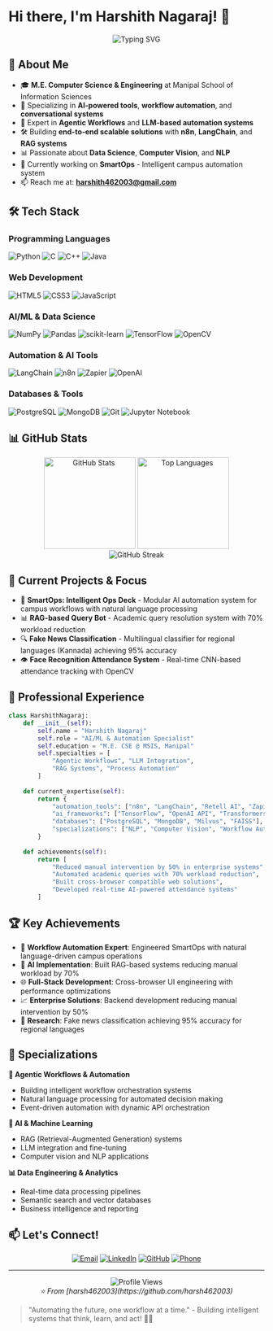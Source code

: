 # Hi there, I'm Harshith Nagaraj! 👋

<div align="center">
  <img src="https://readme-typing-svg.herokuapp.com?font=Fira+Code&weight=500&size=22&pause=1000&color=36BCF7&center=true&vCenter=true&width=700&lines=M.E.+Computer+Science+%26+Engineering+Student;AI%2FML+%26+Automation+Specialist;Agentic+Workflows+Developer;RAG+Systems+%26+LLM+Engineer;Always+Building+Something+Cool!" alt="Typing SVG" />
</div>

## 🚀 About Me

- 🎓 **M.E. Computer Science & Engineering** at Manipal School of Information Sciences
- 🤖 Specializing in **AI-powered tools**, **workflow automation**, and **conversational systems**
- 🔄 Expert in **Agentic Workflows** and **LLM-based automation systems**
- 🛠️ Building **end-to-end scalable solutions** with **n8n**, **LangChain**, and **RAG systems**
- 📊 Passionate about **Data Science**, **Computer Vision**, and **NLP**
- 🌱 Currently working on **SmartOps** - Intelligent campus automation system
- 📫 Reach me at: **harshith462003@gmail.com**

## 🛠️ Tech Stack

### Programming Languages
![Python](https://img.shields.io/badge/Python-3776AB?style=for-the-badge&logo=python&logoColor=white)
![C](https://img.shields.io/badge/C-00599C?style=for-the-badge&logo=c&logoColor=white)
![C++](https://img.shields.io/badge/C%2B%2B-00599C?style=for-the-badge&logo=c%2B%2B&logoColor=white)
![Java](https://img.shields.io/badge/Java-ED8B00?style=for-the-badge&logo=java&logoColor=white)

### Web Development
![HTML5](https://img.shields.io/badge/html5-%23E34F26.svg?style=for-the-badge&logo=html5&logoColor=white)
![CSS3](https://img.shields.io/badge/css3-%231572B6.svg?style=for-the-badge&logo=css3&logoColor=white)
![JavaScript](https://img.shields.io/badge/javascript-%23323330.svg?style=for-the-badge&logo=javascript&logoColor=%23F7DF1E)

### AI/ML & Data Science
![NumPy](https://img.shields.io/badge/numpy-%23013243.svg?style=for-the-badge&logo=numpy&logoColor=white)
![Pandas](https://img.shields.io/badge/pandas-%23150458.svg?style=for-the-badge&logo=pandas&logoColor=white)
![scikit-learn](https://img.shields.io/badge/scikit--learn-%23F7931E.svg?style=for-the-badge&logo=scikit-learn&logoColor=white)
![TensorFlow](https://img.shields.io/badge/TensorFlow-%23FF6F00.svg?style=for-the-badge&logo=TensorFlow&logoColor=white)
![OpenCV](https://img.shields.io/badge/opencv-%23white.svg?style=for-the-badge&logo=opencv&logoColor=white)

### Automation & AI Tools
![LangChain](https://img.shields.io/badge/🦜_LangChain-1C3C3C?style=for-the-badge)
![n8n](https://img.shields.io/badge/n8n-EA4B71?style=for-the-badge&logo=n8n&logoColor=white)
![Zapier](https://img.shields.io/badge/Zapier-FF4A00?style=for-the-badge&logo=zapier&logoColor=white)
![OpenAI](https://img.shields.io/badge/OpenAI-74AA9C?style=for-the-badge&logo=openai&logoColor=white)

### Databases & Tools
![PostgreSQL](https://img.shields.io/badge/postgresql-%23316192.svg?style=for-the-badge&logo=postgresql&logoColor=white)
![MongoDB](https://img.shields.io/badge/MongoDB-%234ea94b.svg?style=for-the-badge&logo=mongodb&logoColor=white)
![Git](https://img.shields.io/badge/git-%23F05033.svg?style=for-the-badge&logo=git&logoColor=white)
![Jupyter Notebook](https://img.shields.io/badge/jupyter-%23FA0F00.svg?style=for-the-badge&logo=jupyter&logoColor=white)

## 📊 GitHub Stats

<div align="center">
  <img height="180em" src="https://github-readme-stats.vercel.app/api?username=harsh462003&theme=tokyonight&hide_border=false&include_all_commits=true&count_private=false" alt="GitHub Stats" />
  <img height="180em" src="https://github-readme-stats.vercel.app/api/top-langs/?username=harsh462003&theme=tokyonight&hide_border=false&include_all_commits=true&count_private=false&layout=compact" alt="Top Languages" />
</div>

<div align="center">
  <img src="https://github-readme-streak-stats.herokuapp.com/?user=harsh462003&theme=tokyonight&hide_border=false" alt="GitHub Streak" />
</div>

## 🎯 Current Projects & Focus

- 🤖 **SmartOps: Intelligent Ops Deck** - Modular AI automation system for campus workflows with natural language processing
- 📊 **RAG-based Query Bot** - Academic query resolution system with 70% workload reduction
- 🔍 **Fake News Classification** - Multilingual classifier for regional languages (Kannada) achieving 95% accuracy
- 👁️ **Face Recognition Attendance System** - Real-time CNN-based attendance tracking with OpenCV

## 💼 Professional Experience

```python
class HarshithNagaraj:
    def __init__(self):
        self.name = "Harshith Nagaraj"
        self.role = "AI/ML & Automation Specialist"
        self.education = "M.E. CSE @ MSIS, Manipal"
        self.specialties = [
            "Agentic Workflows", "LLM Integration", 
            "RAG Systems", "Process Automation"
        ]
        
    def current_expertise(self):
        return {
            "automation_tools": ["n8n", "LangChain", "Retell AI", "Zapier"],
            "ai_frameworks": ["TensorFlow", "OpenAI API", "Transformers"],
            "databases": ["PostgreSQL", "MongoDB", "Milvus", "FAISS"],
            "specializations": ["NLP", "Computer Vision", "Workflow Automation"]
        }
    
    def achievements(self):
        return [
            "Reduced manual intervention by 50% in enterprise systems",
            "Automated academic queries with 70% workload reduction", 
            "Built cross-browser compatible web solutions",
            "Developed real-time AI-powered attendance systems"
        ]
```

## 🏆 Key Achievements

- 🔄 **Workflow Automation Expert**: Engineered SmartOps with natural language-driven campus operations
- 🎯 **AI Implementation**: Built RAG-based systems reducing manual workload by 70%
- 🌐 **Full-Stack Development**: Cross-browser UI engineering with performance optimizations
- 📈 **Enterprise Solutions**: Backend development reducing manual intervention by 50%
- 🧠 **Research**: Fake news classification achieving 95% accuracy for regional languages

## 🔧 Specializations

**🤖 Agentic Workflows & Automation**
- Building intelligent workflow orchestration systems
- Natural language processing for automated decision making
- Event-driven automation with dynamic API orchestration

**🧠 AI & Machine Learning**
- RAG (Retrieval-Augmented Generation) systems
- LLM integration and fine-tuning
- Computer vision and NLP applications

**📊 Data Engineering & Analytics**
- Real-time data processing pipelines
- Semantic search and vector databases
- Business intelligence and reporting

## 📫 Let's Connect!

<div align="center">
  
[![Email](https://img.shields.io/badge/Email-D14836?style=for-the-badge&logo=gmail&logoColor=white)](mailto:harshith462003@gmail.com)
[![LinkedIn](https://img.shields.io/badge/LinkedIn-0077B5?style=for-the-badge&logo=linkedin&logoColor=white)](https://linkedin.com/in/harshith-nagaraj)
[![GitHub](https://img.shields.io/badge/GitHub-100000?style=for-the-badge&logo=github&logoColor=white)](https://github.com/harsh462003)
[![Phone](https://img.shields.io/badge/Phone-25D366?style=for-the-badge&logo=whatsapp&logoColor=white)](tel:+918310317368)

</div>

---

<div align="center">
  <img src="https://komarev.com/ghpvc/?username=harsh462003&label=Profile%20views&color=0e75b6&style=flat" alt="Profile Views" />
</div>

<div align="center">
  <i>⭐️ From [harsh462003](https://github.com/harsh462003)</i>
</div>

> "Automating the future, one workflow at a time." - Building intelligent systems that think, learn, and act! 🚀🤖
